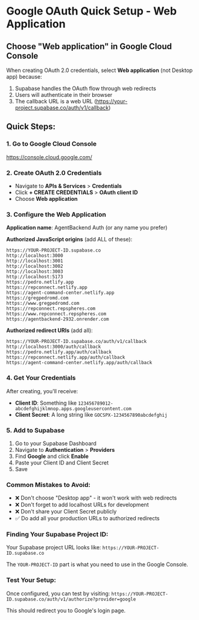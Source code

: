 # Google OAuth Quick Setup - Web Application

## Choose "Web application" in Google Cloud Console

When creating OAuth 2.0 credentials, select **Web application** (not Desktop app) because:

1. Supabase handles the OAuth flow through web redirects
2. Users will authenticate in their browser
3. The callback URL is a web URL (https://your-project.supabase.co/auth/v1/callback)

## Quick Steps:

### 1. Go to Google Cloud Console
https://console.cloud.google.com/

### 2. Create OAuth 2.0 Credentials
- Navigate to **APIs & Services** > **Credentials**
- Click **+ CREATE CREDENTIALS** > **OAuth client ID**
- Choose **Web application**

### 3. Configure the Web Application

**Application name**: AgentBackend Auth (or any name you prefer)

**Authorized JavaScript origins** (add ALL of these):
```
https://YOUR-PROJECT-ID.supabase.co
http://localhost:3000
http://localhost:3001
http://localhost:3002
http://localhost:3003
http://localhost:5173
https://pedro.netlify.app
https://repconnect.netlify.app
https://agent-command-center.netlify.app
https://gregpedromd.com
https://www.gregpedromd.com
https://repconnect.repspheres.com
https://www.repconnect.repspheres.com
https://agentbackend-2932.onrender.com
```

**Authorized redirect URIs** (add all):
```
https://YOUR-PROJECT-ID.supabase.co/auth/v1/callback
http://localhost:3000/auth/callback
https://pedro.netlify.app/auth/callback
https://repconnect.netlify.app/auth/callback
https://agent-command-center.netlify.app/auth/callback
```

### 4. Get Your Credentials
After creating, you'll receive:
- **Client ID**: Something like `123456789012-abcdefghijklmnop.apps.googleusercontent.com`
- **Client Secret**: A long string like `GOCSPX-1234567890abcdefghij`

### 5. Add to Supabase
1. Go to your Supabase Dashboard
2. Navigate to **Authentication** > **Providers**
3. Find **Google** and click **Enable**
4. Paste your Client ID and Client Secret
5. Save

### Common Mistakes to Avoid:
- ❌ Don't choose "Desktop app" - it won't work with web redirects
- ❌ Don't forget to add localhost URLs for development
- ❌ Don't share your Client Secret publicly
- ✅ Do add all your production URLs to authorized redirects

### Finding Your Supabase Project ID:
Your Supabase project URL looks like:
`https://YOUR-PROJECT-ID.supabase.co`

The `YOUR-PROJECT-ID` part is what you need to use in the Google Console.

### Test Your Setup:
Once configured, you can test by visiting:
`https://YOUR-PROJECT-ID.supabase.co/auth/v1/authorize?provider=google`

This should redirect you to Google's login page.